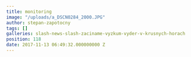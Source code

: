 ```yaml
---
title: monitoring
image: "/uploads/a_DSCN0284_2000.JPG"
author: stepan-zapotocny
tags: []
galleries: slash-news-slash-zaciname-vyzkum-vyder-v-krusnych-horach
position: 118
date: 2017-11-13 06:49:32.000000000 Z
---
```

